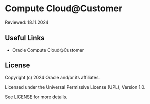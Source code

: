 # Compute Cloud@Customer

Reviewed: 18.11.2024

## Useful Links

- [Oracle Compute Cloud@Customer](https://www.oracle.com/uk/cloud/compute/cloud-at-customer/)

## License

Copyright (c) 2024 Oracle and/or its affiliates.

Licensed under the Universal Permissive License (UPL), Version 1.0.

See [LICENSE](https://github.com/oracle-devrel/technology-engineering/blob/main/LICENSE) for more details.
